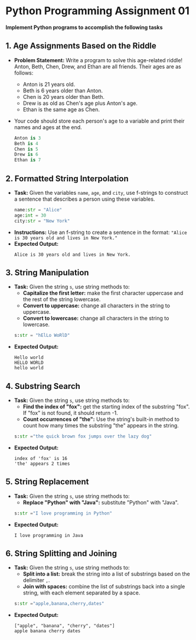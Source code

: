 # Python Programming Assignment 01

**Implement Python programs to accomplish the following tasks**

## 1. **Age Assignments Based on the Riddle**

- **Problem Statement:** Write a program to solve this age-related riddle!
     Anton, Beth, Chen, Drew, and Ethan are all friends. Their ages are as follows:
     - Anton is 21 years old.
     - Beth is 6 years older than Anton.
     - Chen is 20 years older than Beth.
     - Drew is as old as Chen's age plus Anton's age.
     - Ethan is the same age as Chen.

- Your code should store each person's age to a variable and print their names and ages at the end.
     ```python
     Anton is 3
     Beth is 4
     Chen is 5
     Drew is 6
     Ethan is 7
     ```


## 2. **Formatted String Interpolation**

   - **Task:** Given the variables `name`, `age`, and `city`, use f-strings to construct a sentence that describes a person using these variables.
     ```python
     name:str = "Alice"
     age:int = 30
     city:str = "New York"
     ```
   - **Instructions:** Use an f-string to create a sentence in the format: `"Alice is 30 years old and lives in New York."`
   - **Expected Output:**
     ```
     Alice is 30 years old and lives in New York.
     ```

## 3. **String Manipulation**

   - **Task:** Given the string `s`, use string methods to:
     - **Capitalize the first letter:** make the first character uppercase and the rest of the string lowercase.
     - **Convert to uppercase:** change all characters in the string to uppercase.
     - **Convert to lowercase:** change all characters in the string to lowercase.
     ```python
     s:str = "hElLo WoRlD"
     ```
   - **Expected Output:**
     ```
     Hello world
     HELLO WORLD
     hello world
     ```

## 4. **Substring Search**

   - **Task:** Given the string `s`, use string methods to:
     - **Find the index of "fox":** get the starting index of the substring "fox". If "fox" is not found, it should return -1.
     - **Count occurrences of "the":** Use the string's built-in method to count how many times the substring "the" appears in the string.
     ```python
     s:str ="the quick brown fox jumps over the lazy dog"
     ```
   - **Expected Output:**
     ```
     index of 'fox' is 16
     'the' appears 2 times
     ``` 

## 5. **String Replacement**

   - **Task:** Given the string `s`, use string methods to:
     - **Replace "Python" with "Java":** substitute "Python" with "Java".
     ```python
     s:str ="I love programming in Python"
     ```
   - **Expected Output:**
     ```
     I love programming in Java
     ```   

## 6. **String Splitting and Joining**

   - **Task:** Given the string `s`, use string methods to:
     - **Split into a list:** break the string into a list of substrings based on the delimiter `,`.
     - **Join with spaces:** combine the list of substrings back into a single string, with each element separated by a space.
     ```python
     s:str ="apple,banana,cherry,dates"
     ```
   - **Expected Output:**
     ```
     ["apple", "banana", "cherry", "dates"]
     apple banana cherry dates
     ```
